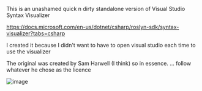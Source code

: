 This is an unashamed quick n dirty standalone version of Visual Studio Syntax Visualizer

https://docs.microsoft.com/en-us/dotnet/csharp/roslyn-sdk/syntax-visualizer?tabs=csharp

I created it because I didn't want to have to open visual studio each time to use the visualizer

The original was created by Sam Harwell (I think) so in essence. ... follow whatever he chose as the licence



![image](https://user-images.githubusercontent.com/75542535/154913344-6214287f-8d43-4b9f-baf2-f965580a063a.png)
